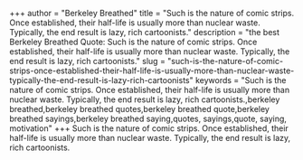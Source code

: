+++
author = "Berkeley Breathed"
title = "Such is the nature of comic strips. Once established, their half-life is usually more than nuclear waste. Typically, the end result is lazy, rich cartoonists."
description = "the best Berkeley Breathed Quote: Such is the nature of comic strips. Once established, their half-life is usually more than nuclear waste. Typically, the end result is lazy, rich cartoonists."
slug = "such-is-the-nature-of-comic-strips-once-established-their-half-life-is-usually-more-than-nuclear-waste-typically-the-end-result-is-lazy-rich-cartoonists"
keywords = "Such is the nature of comic strips. Once established, their half-life is usually more than nuclear waste. Typically, the end result is lazy, rich cartoonists.,berkeley breathed,berkeley breathed quotes,berkeley breathed quote,berkeley breathed sayings,berkeley breathed saying,quotes, sayings,quote, saying, motivation"
+++
Such is the nature of comic strips. Once established, their half-life is usually more than nuclear waste. Typically, the end result is lazy, rich cartoonists.
